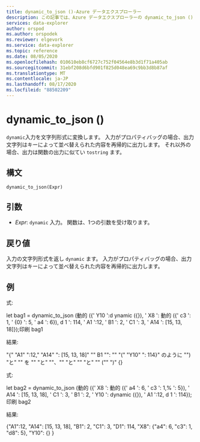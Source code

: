 ```yaml
---
title: dynamic_to_json ()-Azure データエクスプローラー
description: この記事では、Azure データエクスプローラーの dynamic_to_json () について説明します。
services: data-explorer
author: orspod
ms.author: orspodek
ms.reviewer: elgevork
ms.service: data-explorer
ms.topic: reference
ms.date: 08/05/2020
ms.openlocfilehash: 010610eb8cf6727c752f04564e8b3d1f71a405ab
ms.sourcegitcommit: 31ebf208d6bfd901f825d048ea69c9bb3d8b87af
ms.translationtype: MT
ms.contentlocale: ja-JP
ms.lasthandoff: 08/17/2020
ms.locfileid: "88502209"
---
```

# <a name="dynamic_to_json"></a>dynamic_to_json ()

`dynamic`入力を文字列形式に変換します。
入力がプロパティバッグの場合、出力文字列はキーによって並べ替えられた内容を再帰的に出力します。 それ以外の場合、出力は関数の出力に似てい `tostring` ます。

## <a name="syntax"></a>構文

`dynamic_to_json(Expr)`

## <a name="arguments"></a>引数

* *Expr*: `dynamic` 入力。 関数は、1つの引数を受け取ります。

## <a name="returns"></a>戻り値

入力の文字列形式を返し `dynamic` ます。 入力がプロパティバッグの場合、出力文字列はキーによって並べ替えられた内容を再帰的に出力します。

## <a name="examples"></a>例

式:

  let bag1 = dynamic_to_json (動的 ({' Y10 ':d ynamic ({}), ' X8 ': 動的 ({' c3 ': 1, ' {0} ': 5, ' a4 ': 6}), d 1 ': 114, ' A1 ':12, ' B1 ': 2, ' C1 ': 3, ' A14 ': [15, 13, 18]});印刷 bag1
  
結果:

"{" "A1" ":12," "A14" ": [15, 13, 18]" "" B1 "": "" "(" "Y10" ": 114}" のように "") "と" "" を "" "と" ""、"" "と" "" "と" "" ("" ")" {}

式:

 let bag2 = dynamic_to_json (動的 ({' X8 ': 動的 ({' a4 ': 6, ' c3 ': 1,% ': 5}), ' A14 ': [15, 13, 18], ' C1 ': 3, ' B1 ': 2, ' Y10 ': dynamic ({}), ' A1 ':12, d 1 ': 114});印刷 bag2
 
結果:

{"A1":12, "A14": [15, 13, 18], "B1": 2, "C1": 3, "D1": 114, "X8": {"a4": 6, "c3": 1, "d8": 5}, "Y10": {} }
